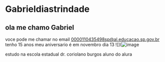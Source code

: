 # Gabrieldiastrindade
## ola me chamo **Gabriel** 
voce pode me chamar no email 0000110435498sp@al.educacao.sp.gov.br
tenho 15 anos
meu aniversario é em novembro dia 13 
![](![image](https://github.com/user-attachments/assets/3e7254da-8be5-4edc-9b6e-d50f85e550c0)

estudo na escola estadual dr. coriolano burgos
aluno do alura
